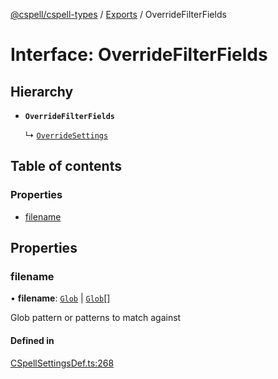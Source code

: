 [@cspell/cspell-types](../README.md) / [Exports](../modules.md) / OverrideFilterFields

# Interface: OverrideFilterFields

## Hierarchy

- **`OverrideFilterFields`**

  ↳ [`OverrideSettings`](OverrideSettings.md)

## Table of contents

### Properties

- [filename](OverrideFilterFields.md#filename)

## Properties

### filename

• **filename**: [`Glob`](../modules.md#glob) \| [`Glob`](../modules.md#glob)[]

Glob pattern or patterns to match against

#### Defined in

[CSpellSettingsDef.ts:268](https://github.com/streetsidesoftware/cspell/blob/34586d56/packages/cspell-types/src/CSpellSettingsDef.ts#L268)

